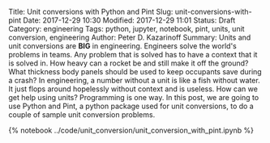 Title: Unit conversions with Python and Pint
Slug: unit-conversions-with-pint
Date: 2017-12-29 10:30
Modified: 2017-12-29 11:01
Status: Draft
Category: engineering
Tags: python, jupyter, notebook, pint, units, unit conversion, engineering
Author: Peter D. Kazarinoff
Summary: Units and unit conversions are **BIG** in engineering. Engineers solve the world's problems in teams. Any problem that is solved has to have a context that it is solved in. How heavy can a rocket be and still make it off the ground? What thickness body panels should be used to keep occupants save during a crash? In engineering, a number without a unit is like a fish without water. It just flops around hopelessly without context and is useless. How can we get help using units? Programming is one way. In this post, we are going to use Python and Pint, a python package used for unit conversions, to do a couple of sample unit conversion problems.
 

{% notebook ../code/unit_conversion/unit_conversion_with_pint.ipynb %}